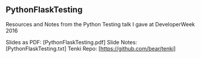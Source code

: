 ## PythonFlaskTesting

Resources and Notes from the Python Testing talk I gave at DeveloperWeek 2016

Slides as PDF: [PythonFlaskTesting.pdf]
Slide Notes: [PythonFlaskTesting.txt]
Tenki Repo: [https://github.com/bear/tenki]
